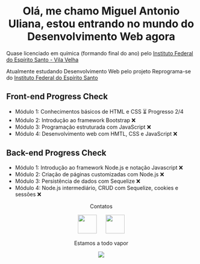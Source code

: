 <h1 align="center">Olá, me chamo Miguel Antonio Uliana, estou entrando no mundo do Desenvolvimento Web agora</h1>

<p>Quase licenciado em química (formando final do ano) pelo <a href="https://vilavelha.ifes.edu.br/" target="_blank">Instituto Federal do Espírito Santo - Vila Velha</a> </p>
<p>Atualmente estudando Desenvolvimento Web pelo projeto Reprograma-se do <a href="https://www.ifes.edu.br/" target="_blank">Instituto Federal do Espírito Santo</a></p>

<h2>Front-end Progress Check</h2>

<ul>
    <li>Módulo 1: Conhecimentos básicos de HTML e CSS &#x23f3 Progresso 2/4
    <li>Módulo 2: Introdução ao framework Bootstrap &#x274C
    <li>Módulo 3: Programação estruturada com JavaScript &#x274C
    <li>Módulo 4: Desenvolvimento web com HMTL, CSS e JavaScript &#x274C
</ul>
<h2>Back-end Progress Check</h2>
<ul>
    <li>Módulo 1: Introdução ao framework Node.js e notação Javascript &#x274C
    <li>Módulo 2: Criação de páginas customizadas com Node.js &#x274C
    <li>Módulo 3: Persistência de dados com Sequelize &#x274C
    <li>Módulo 4: Node.js intermediário, CRUD com Sequelize, cookies e sessões &#x274C
</ul>

<div align="center">
    <p>Contatos</p>
    <a href="https://www.instagram.com/"><img src="https://www.svgrepo.com/show/111199/instagram.svg" target="_blank" width="50"></a>
    &nbsp&nbsp&nbsp&nbsp
    <a href="https://www.linkedin.com/in/miguel-antonio-uliana-235102252/"><img src="https://www.svgrepo.com/show/138936/linkedin.svg" target="_blank" width="50"></a>
    <p></p>
    <p>Estamos a todo vapor</p>
    <img src="https://i.pinimg.com/originals/b6/b4/de/b6b4ded4bd797b093cc9b68aa6fba694.gif">
</div>

<!---
BarusuSubaru/BarusuSubaru is a ✨ special ✨ repository because its `README.md` (this file) appears on your GitHub profile.
You can click the Preview link to take a look at your changes.
--->
